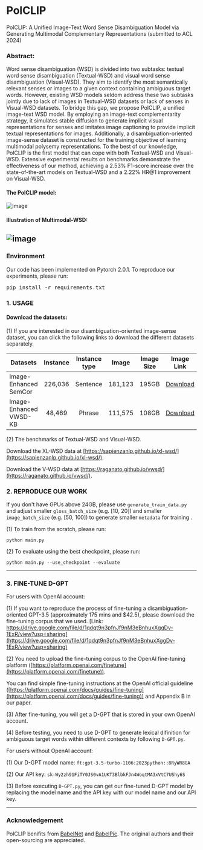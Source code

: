 # PolCLIP
PolCLIP: A Unified Image-Text Word Sense Disambiguation Model via Generating Multimodal Complementary Representations (submitted to ACL 2024)

### Abstract:
Word sense disambiguation (WSD) is divided into two subtasks: textual word sense disambiguation (Textual-WSD) and visual word sense disambiguation (Visual-WSD). They aim to identify the most semantically relevant senses or images to a given context containing ambiguous target words. However, existing WSD models seldom address these two subtasks jointly due to lack of images in Textual-WSD datasets or lack of senses in Visual-WSD datasets. To bridge this gap, we propose PolCLIP, a unified image-text WSD model. By employing an image-text complementarity strategy, it simulates stable diffusion to generate implicit visual representations for senses and imitates image captioning to provide implicit textual representations for images. Additionally, a disambiguation-oriented image-sense dataset is constructed for the training objective of learning multimodal polysemy representations. To the best of our knowledge, PolCLIP is the first model that can cope with both Textual-WSD and Visual-WSD. Extensive experimental results on benchmarks demonstrate the effectiveness of our method, achieving a 2.53% F1-score increase over the state-of-the-art models on Textual-WSD and a 2.22% HR@1 improvement on Visual-WSD.


#### The PolCLIP model:
![image](./model.png)

#### Illustration of Multimodal-WSD:
![image](./mwsd.png)
---

### Environment
Our code has been implemented on Pytorch 2.0.1. To reproduce our experiments, please run: <pre/>pip install -r requirements.txt</pre> 

### 1. USAGE
#### Download the datasets: 
(1) If you are interested in our disambiguation-oriented image-sense dataset, you can click the following links to download the different datasets separately.

Datasets | Instance | Instance type | Image | Image Size | Image Link | Metadata Size | Metadata Link
--- | :---: | :---: | :---: | :---: | :---: | :---: | :---:
Image-Enhanced SemCor | 226,036 | Sentence | 181,123 | 195GB | [Download](https://drive.google.com/drive/folders/175fA1fP9yToMYl8uxqcnMYIxBjHypcyV?usp=sharing) | 3.1GB | [Download](https://drive.google.com/drive/folders/175fA1fP9yToMYl8uxqcnMYIxBjHypcyV?usp=sharing)
Image-Enhanced VWSD-KB | 48,469 | Phrase | 111,575 | 108GB | [Download](https://drive.google.com/drive/folders/175fA1fP9yToMYl8uxqcnMYIxBjHypcyV?usp=sharing) | 0.97GB | [Download](https://drive.google.com/file/d/1aRWlUg36IaaBF774CpCyqAtnOh11E-2u/view?usp=sharing)

(2) The benchmarks of Textual-WSD and Visual-WSD.

Download the XL-WSD data at [https://sapienzanlp.github.io/xl-wsd/](https://sapienzanlp.github.io/xl-wsd/).

Download the V-WSD data at [https://raganato.github.io/vwsd/](https://raganato.github.io/vwsd/).

### 2. REPRODUCE OUR WORK
If you don't have GPUs above 24GB, please use `generate_train_data.py` and adjust smaller `gloss_batch_size` (e.g. [10, 20]) and smaller `image_batch_size` (e.g. [50, 100]) to generate smaller `metadata` for training .

(1) To train from the scratch, please run:
```.
python main.py
```

(2) To evaluate using the best checkpoint, please run:
```.
python main.py --use_checkpoint --evaluate 
```

---

### 3. FINE-TUNE D-GPT
For users with OpenAI account:

(1) If you want to reproduce the process of fine-tuning a disambiguation-oriented GPT-3.5 (approximately 175 mins and $42.5), please download the fine-tuning corpus that we used. [Link: https://drive.google.com/file/d/1qdqt9n3pfnJf9nM3eBnhuxXggDv-1ExR/view?usp=sharing](https://drive.google.com/file/d/1qdqt9n3pfnJf9nM3eBnhuxXggDv-1ExR/view?usp=sharing)

(2) You need to upload the fine-tuning corpus to the OpenAI fine-tuning platform ([https://platform.openai.com/finetune](https://platform.openai.com/finetune)). 

You can find simple fine-tuning instructions at the OpenAI official guideline ([https://platform.openai.com/docs/guides/fine-tuning](https://platform.openai.com/docs/guides/fine-tuning)) and Appendix B in our paper.

(3) After fine-tuning, you will get a D-GPT that is stored in your own OpenAI account.

(4) Before testing, you need to use D-GPT to generate lexical difinition for ambiguous target words within different contexts by following `D-GPT.py`.

For users without OpenAI account:

(1) Our D-GPT model name: `ft:gpt-3.5-turbo-1106:2023python::8RyWR8GA`

(2) Our API key: `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`

(3) Before executing `D-GPT.py`, you can get our fine-tuned D-GPT model by replacing the model name and the API key with our model name and our API key.

---

### Acknowledgement
PolCLIP benifits from [BabelNet](https://babelnet.org/) and [BabelPic](https://sapienzanlp.github.io/babelpic/). The original authors and their open-sourcing are appreciated.
